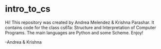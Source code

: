 intro_to_cs
===========
Hi! 
This repository was created by Andrea Melendez & Krishna Parashar.
It contains code for the class cs61a: Structure and Interpretation of Computer Programs.
The main languages are Python and some Scheme.
Enjoy!

-Andrea & Krishna
